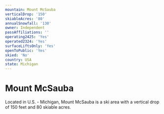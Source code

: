 ```yaml
---
mountain: Mount McSauba
verticalDrop: '150'
skiableAcres: '80'
annualSnowfall: '130'
owner: Independent
passAffiliations: ''
operating2425: 'Yes'
operated2324: 'Yes'
surfaceLiftsOnly: 'Yes'
openToPublic: 'Yes'
skied: 'No'
country: USA
state: Michigan
---
```


# Mount McSauba

Located in U.S. - Michigan, Mount McSauba is a ski area with a vertical drop of 150 feet and 80 skiable acres.
